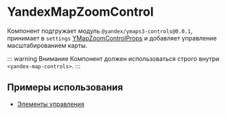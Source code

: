 # YandexMapZoomControl

Компонент подгружает модуль `@yandex/ymaps3-controls@0.0.1`, принимает
в `settings` [YMapZoomControlProps](https://yandex.ru/dev/jsapi30/doc/ru/ref/#YMapZoomControlProps) и
добавляет управление масштабированием карты.

::: warning Внимание
Компонент должен использоваться строго внутри `<yandex-map-controls>`.
:::

## Примеры использования

- [Элементы управления](/examples/map/controls)
